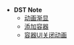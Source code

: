 * **DST Note**
    * [动画渐显](DST/dst_note_1.md)
    * [添加容器](DST/dst_note_2.md)
    * [容器UI关闭动画](DST/dst_note_3.md)